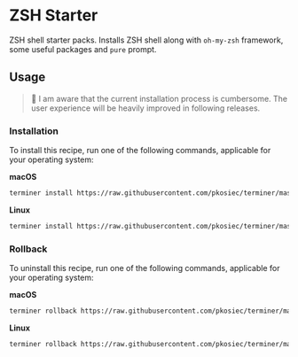 # ZSH Starter

ZSH shell starter packs. Installs ZSH shell along with `oh-my-zsh` framework, some useful packages and `pure` prompt.

## Usage

> :construction: I am aware that the current installation process is cumbersome. The user experience will be heavily improved in following releases.

### Installation

To install this recipe, run one of the following commands, applicable for your operating system:

**macOS**

```bash
terminer install https://raw.githubusercontent.com/pkosiec/terminer/master/recipes/zsh-starter/darwin.yaml
```

**Linux**

```bash
terminer install https://raw.githubusercontent.com/pkosiec/terminer/master/recipes/zsh-starter/linux.yaml
```

### Rollback

To uninstall this recipe, run one of the following commands, applicable for your operating system:

**macOS**

```bash
terminer rollback https://raw.githubusercontent.com/pkosiec/terminer/master/recipes/zsh-starter/darwin.yaml
```

**Linux**

```bash
terminer rollback https://raw.githubusercontent.com/pkosiec/terminer/master/recipes/zsh-starter/linux.yaml
```

